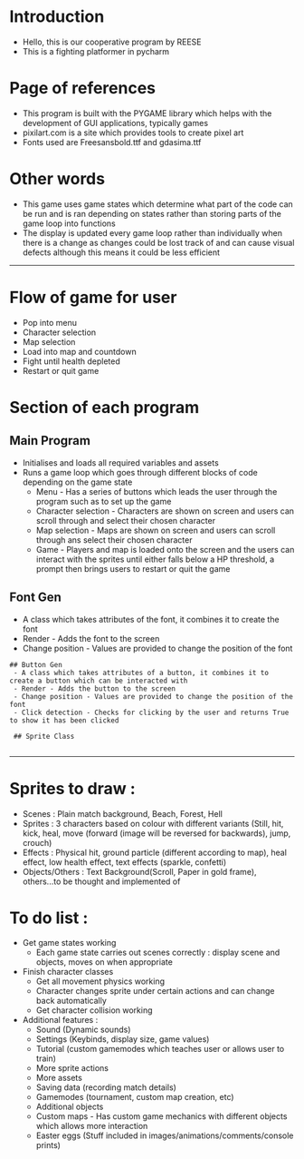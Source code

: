 # Introduction
 - Hello, this is our cooperative program by REESE
 - This is a fighting platformer in pycharm

# Page of references
 - This program is built with the PYGAME library which helps with the development of GUI applications, typically games
 - pixilart.com is a site which provides tools to create pixel art
 - Fonts used are Freesansbold.ttf and gdasima.ttf

# Other words
 - This game uses game states which determine what part of the code can be run and is ran depending on states rather than storing parts of the game loop into functions
 - The display is updated every game loop rather than individually when there is a change as changes could be lost track of and can cause visual defects although this means it could be less efficient

---

# Flow of game for user
 - Pop into menu
 - Character selection
 - Map selection
 - Load into map and countdown
 - Fight until health depleted
 - Restart or quit game

# Section of each program
## Main Program
 - Initialises and loads all required variables and assets
 - Runs a game loop which goes through different blocks of code depending on the game state
    - Menu - Has a series of buttons which leads the user through the program such as to set up the game
    - Character selection - Characters are shown on screen and users can scroll through and select their chosen character
    - Map selection - Maps are shown on screen and users can scroll through ans select their chosen character
    - Game - Players and map is loaded onto the screen and the users can interact with the sprites until either falls below a HP threshold, a prompt then brings users to restart or quit the game

## Font Gen
 - A class which takes attributes of the font, it combines it to create the font
 - Render - Adds the font to the screen
 - Change position - Values are provided to change the position of the font

``` To be finished
## Button Gen 
 - A class which takes attributes of a button, it combines it to create a button which can be interacted with
 - Render - Adds the button to the screen
 - Change position - Values are provided to change the position of the font
 - Click detection - Checks for clicking by the user and returns True to show it has been clicked
 
 ## Sprite Class
 
 ```

--- 

# Sprites to draw : 
 - Scenes : Plain match background, Beach, Forest, Hell
 - Sprites : 3 characters based on colour with different variants (Still, hit, kick, heal, move (forward (image will be reversed for backwards), jump, crouch)
 - Effects : Physical hit, ground particle (different according to map), heal effect, low health effect, text effects (sparkle, confetti)
 - Objects/Others : Text Background(Scroll, Paper in gold frame), others...to be thought and implemented of

# To do list : 
 - Get game states working
    - Each game state carries out scenes correctly : display scene and objects, moves on when appropriate 
 - Finish character classes
    - Get all movement physics working
    - Character changes sprite under certain actions and can change back automatically
    - Get character collision working
 - Additional features : 
    - Sound (Dynamic sounds)
    - Settings (Keybinds, display size, game values)
    - Tutorial (custom gamemodes which teaches user or allows user to train)
    - More sprite actions
    - More assets
    - Saving data (recording match details)
    - Gamemodes (tournament, custom map creation, etc)
    - Additional objects
    - Custom maps - Has custom game mechanics with different objects which allows more interaction
    - Easter eggs (Stuff included in images/animations/comments/console prints)
